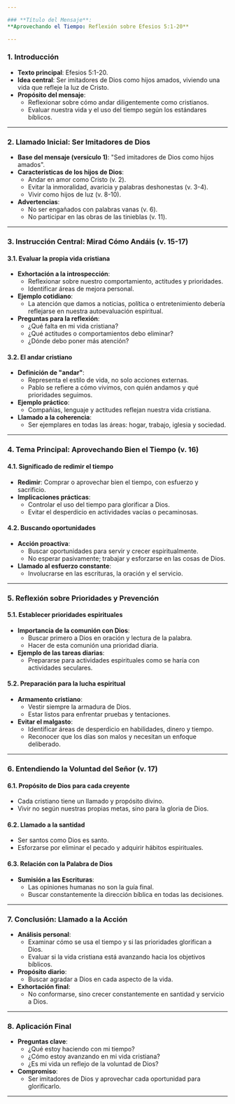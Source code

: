 ```yaml
---

### **Título del Mensaje**:  
**Aprovechando el Tiempo: Reflexión sobre Efesios 5:1-20**

---
```


### **1. Introducción**

- **Texto principal**: Efesios 5:1-20.
- **Idea central**: Ser imitadores de Dios como hijos amados, viviendo una vida que refleje la luz de Cristo.
- **Propósito del mensaje**:
  - Reflexionar sobre cómo andar diligentemente como cristianos.
  - Evaluar nuestra vida y el uso del tiempo según los estándares bíblicos.

---

### **2. Llamado Inicial: Ser Imitadores de Dios**

- **Base del mensaje (versículo 1)**: "Sed imitadores de Dios como hijos amados".
- **Características de los hijos de Dios**:
  - Andar en amor como Cristo (v. 2).
  - Evitar la inmoralidad, avaricia y palabras deshonestas (v. 3-4).
  - Vivir como hijos de luz (v. 8-10).
- **Advertencias**:
  - No ser engañados con palabras vanas (v. 6).
  - No participar en las obras de las tinieblas (v. 11).

---

### **3. Instrucción Central: Mirad Cómo Andáis (v. 15-17)**

#### **3.1. Evaluar la propia vida cristiana**

- **Exhortación a la introspección**:
  - Reflexionar sobre nuestro comportamiento, actitudes y prioridades.
  - Identificar áreas de mejora personal.
- **Ejemplo cotidiano**:
  - La atención que damos a noticias, política o entretenimiento debería reflejarse en nuestra autoevaluación espiritual.
- **Preguntas para la reflexión**:
  - ¿Qué falta en mi vida cristiana?
  - ¿Qué actitudes o comportamientos debo eliminar?
  - ¿Dónde debo poner más atención?

#### **3.2. El andar cristiano**

- **Definición de "andar"**:
  - Representa el estilo de vida, no solo acciones externas.
  - Pablo se refiere a cómo vivimos, con quién andamos y qué prioridades seguimos.
- **Ejemplo práctico**:
  - Compañías, lenguaje y actitudes reflejan nuestra vida cristiana.
- **Llamado a la coherencia**:
  - Ser ejemplares en todas las áreas: hogar, trabajo, iglesia y sociedad.

---

### **4. Tema Principal: Aprovechando Bien el Tiempo (v. 16)**

#### **4.1. Significado de redimir el tiempo**

- **Redimir**: Comprar o aprovechar bien el tiempo, con esfuerzo y sacrificio.
- **Implicaciones prácticas**:
  - Controlar el uso del tiempo para glorificar a Dios.
  - Evitar el desperdicio en actividades vacías o pecaminosas.

#### **4.2. Buscando oportunidades**

- **Acción proactiva**:
  - Buscar oportunidades para servir y crecer espiritualmente.
  - No esperar pasivamente; trabajar y esforzarse en las cosas de Dios.
- **Llamado al esfuerzo constante**:
  - Involucrarse en las escrituras, la oración y el servicio.

---

### **5. Reflexión sobre Prioridades y Prevención**

#### **5.1. Establecer prioridades espirituales**

- **Importancia de la comunión con Dios**:
  - Buscar primero a Dios en oración y lectura de la palabra.
  - Hacer de esta comunión una prioridad diaria.
- **Ejemplo de las tareas diarias**:
  - Prepararse para actividades espirituales como se haría con actividades seculares.

#### **5.2. Preparación para la lucha espiritual**

- **Armamento cristiano**:
  - Vestir siempre la armadura de Dios.
  - Estar listos para enfrentar pruebas y tentaciones.
- **Evitar el malgasto**:
  - Identificar áreas de desperdicio en habilidades, dinero y tiempo.
  - Reconocer que los días son malos y necesitan un enfoque deliberado.

---

### **6. Entendiendo la Voluntad del Señor (v. 17)**

#### **6.1. Propósito de Dios para cada creyente**

- Cada cristiano tiene un llamado y propósito divino.
- Vivir no según nuestras propias metas, sino para la gloria de Dios.

#### **6.2. Llamado a la santidad**

- Ser santos como Dios es santo.
- Esforzarse por eliminar el pecado y adquirir hábitos espirituales.

#### **6.3. Relación con la Palabra de Dios**

- **Sumisión a las Escrituras**:
  - Las opiniones humanas no son la guía final.
  - Buscar constantemente la dirección bíblica en todas las decisiones.

---

### **7. Conclusión: Llamado a la Acción**

- **Análisis personal**:
  - Examinar cómo se usa el tiempo y si las prioridades glorifican a Dios.
  - Evaluar si la vida cristiana está avanzando hacia los objetivos bíblicos.
- **Propósito diario**:
  - Buscar agradar a Dios en cada aspecto de la vida.
- **Exhortación final**:
  - No conformarse, sino crecer constantemente en santidad y servicio a Dios.

---

### **8. Aplicación Final**

- **Preguntas clave**:
  - ¿Qué estoy haciendo con mi tiempo?
  - ¿Cómo estoy avanzando en mi vida cristiana?
  - ¿Es mi vida un reflejo de la voluntad de Dios?
- **Compromiso**:
  - Ser imitadores de Dios y aprovechar cada oportunidad para glorificarlo.

---
